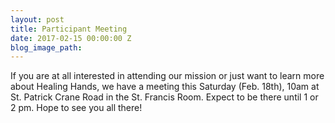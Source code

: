 ```yaml
---
layout: post
title: Participant Meeting
date: 2017-02-15 00:00:00 Z
blog_image_path: 
---
```


If you are at all interested in attending our mission or just want to learn more about Healing Hands, we have a meeting this Saturday (Feb. 18th), 10am at St. Patrick Crane Road in the St. Francis Room. Expect to be there until 1 or 2 pm. Hope to see you all there!